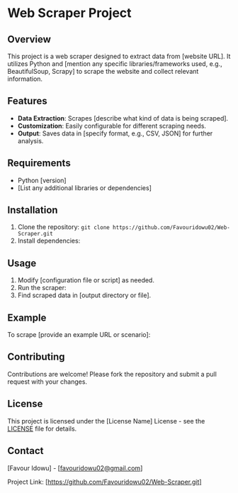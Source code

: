 # Web Scraper Project

## Overview
This project is a web scraper designed to extract data from [website URL]. It utilizes Python and [mention any specific libraries/frameworks used, e.g., BeautifulSoup, Scrapy] to scrape the website and collect relevant information.

## Features
- **Data Extraction**: Scrapes [describe what kind of data is being scraped].
- **Customization**: Easily configurable for different scraping needs.
- **Output**: Saves data in [specify format, e.g., CSV, JSON] for further analysis.

## Requirements
- Python [version]
- [List any additional libraries or dependencies]

## Installation
1. Clone the repository:
	`git clone https://github.com/Favouridowu02/Web-Scraper.git`
2. Install dependencies:
	

## Usage
1. Modify [configuration file or script] as needed.
2. Run the scraper:
3. Find scraped data in [output directory or file].

## Example
To scrape [provide an example URL or scenario]:

## Contributing
Contributions are welcome! Please fork the repository and submit a pull request with your changes.

## License
This project is licensed under the [License Name] License - see the [LICENSE](LICENSE) file for details.

## Contact
[Favour Idowu] - [favouridowu02@gmail.com]

Project Link: [https://github.com/Favouridowu02/Web-Scraper.git]

